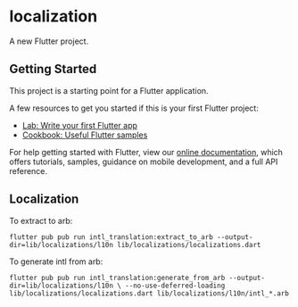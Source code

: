 # localization

A new Flutter project.

## Getting Started

This project is a starting point for a Flutter application.

A few resources to get you started if this is your first Flutter project:

- [Lab: Write your first Flutter app](https://flutter.io/docs/get-started/codelab)
- [Cookbook: Useful Flutter samples](https://flutter.io/docs/cookbook)

For help getting started with Flutter, view our 
[online documentation](https://flutter.io/docs), which offers tutorials, 
samples, guidance on mobile development, and a full API reference.

## Localization

To extract to arb:

`flutter pub pub run intl_translation:extract_to_arb --output-dir=lib/localizations/l10n lib/localizations/localizations.dart`

To generate intl from arb:

`flutter pub pub run intl_translation:generate_from_arb --output-dir=lib/localizations/l10n \ --no-use-deferred-loading lib/localizations/localizations.dart lib/localizations/l10n/intl_*.arb`

